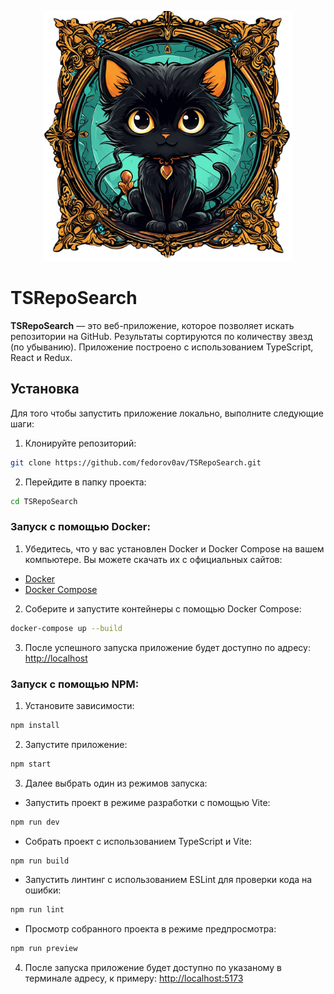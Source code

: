 <p align="center">
    <img src="src/assets/images/logo.png" alt="Image" width="400" height="400">
</p>

# TSRepoSearch

**TSRepoSearch** — это веб-приложение, которое позволяет искать репозитории на GitHub. Результаты сортируются по количеству звезд (по убыванию). Приложение построено с использованием TypeScript, React и Redux.

## Установка

Для того чтобы запустить приложение локально, выполните следующие шаги:

1. Клонируйте репозиторий:

```bash
git clone https://github.com/fedorov0av/TSRepoSearch.git
```

2. Перейдите в папку проекта:

```bash
cd TSRepoSearch
```

### Запуск с помощью Docker:

1. Убедитесь, что у вас установлен Docker и Docker Compose на вашем компьютере. Вы можете скачать их с официальных сайтов:

- [Docker](https://www.docker.com/get-started)
- [Docker Compose](https://docs.docker.com/compose/install/)

2. Соберите и запустите контейнеры с помощью Docker Compose:

```bash
docker-compose up --build
```

3. После успешного запуска приложение будет доступно по адресу: [http://localhost](https://localhost)

### Запуск с помощью NPM:

1. Установите зависимости:

```bash
npm install
```

2. Запустите приложение:

```bash
npm start
```

3. Далее выбрать один из режимов запуска:

- Запустить проект в режиме разработки с помощью Vite:

```bash
npm run dev
```

- Собрать проект с использованием TypeScript и Vite:

```bash
npm run build
```

- Запустить линтинг с использованием ESLint для проверки кода на ошибки:

```bash
npm run lint
```

- Просмотр собранного проекта в режиме предпросмотра:

```bash
npm run preview
```

4. После запуска приложение будет доступно по указаному в терминале адресу, к примеру: [http://localhost:5173](https://localhost:5173)

